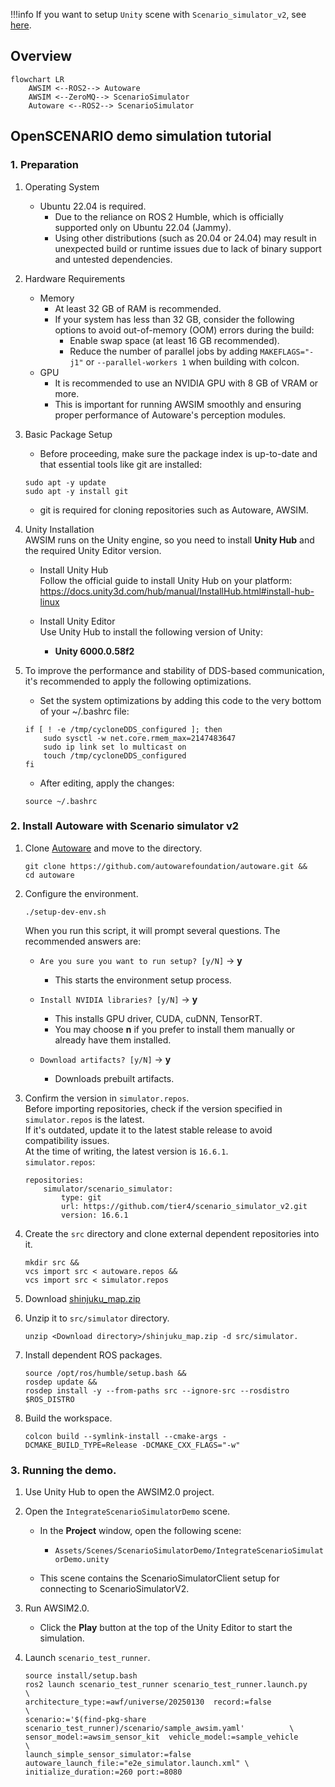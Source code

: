 !!!info
    If you want to setup `Unity` scene with `Scenario_simulator_v2`, see [here](../../../DeveloperGuide/Layer/Usecase/ScenarioSimulatorConnection/index.md).

## Overview

``` mermaid 
flowchart LR
    AWSIM <--ROS2--> Autoware
    AWSIM <--ZeroMQ--> ScenarioSimulator
    Autoware <--ROS2--> ScenarioSimulator
```


## OpenSCENARIO demo simulation tutorial

### 1. Preparation

1. Operating System  
    - Ubuntu 22.04 is required.  
        - Due to the reliance on ROS 2 Humble, which is officially supported only on Ubuntu 22.04 (Jammy).  
        - Using other distributions (such as 20.04 or 24.04) may result in unexpected build or runtime issues due to lack of binary support and untested dependencies.

1. Hardware Requirements  
    - Memory
        - At least 32 GB of RAM is recommended.
        - If your system has less than 32 GB, consider the following options to avoid out-of-memory (OOM) errors during the build:
            - Enable swap space (at least 16 GB recommended).
            - Reduce the number of parallel jobs by adding `MAKEFLAGS="-j1"` or `--parallel-workers 1` when building with colcon.
    - GPU
        - It is recommended to use an NVIDIA GPU with 8 GB of VRAM or more.  
        - This is important for running AWSIM smoothly and ensuring proper performance of Autoware's perception modules.

1. Basic Package Setup  
    - Before proceeding, make sure the package index is up-to-date and that essential tools like git are installed:  

    ```
    sudo apt -y update
    sudo apt -y install git 
    ```
    - git is required for cloning repositories such as Autoware, AWSIM.

1. Unity Installation  
    AWSIM runs on the Unity engine, so you need to install **Unity Hub** and the required Unity Editor version.
    - Install Unity Hub  
        Follow the official guide to install Unity Hub on your platform:  
        https://docs.unity3d.com/hub/manual/InstallHub.html#install-hub-linux

    - Install Unity Editor  
       Use Unity Hub to install the following version of Unity:
       - **Unity 6000.0.58f2**

1. To improve the performance and stability of DDS-based communication, it's recommended to apply the following optimizations.

    - Set the system optimizations by adding this code to the very bottom of your ~/.bashrc file:
    ```
    if [ ! -e /tmp/cycloneDDS_configured ]; then
        sudo sysctl -w net.core.rmem_max=2147483647
        sudo ip link set lo multicast on
        touch /tmp/cycloneDDS_configured
    fi
    ```
    - After editing, apply the changes:
    ```
    source ~/.bashrc
    ```

### 2. Install Autoware with Scenario simulator v2

1. Clone [Autoware](https://github.com/autowarefoundation/autoware) and move to the directory.
    ```
    git clone https://github.com/autowarefoundation/autoware.git &&
    cd autoware
    ```

1. Configure the environment.
    ```
    ./setup-dev-env.sh

    ```
    When you run this script, it will prompt several questions. The recommended answers are:
    
    - `Are you sure you want to run setup? [y/N]` → **y**
        - This starts the environment setup process.
    
    - `Install NVIDIA libraries? [y/N]` → **y**  
        - This installs GPU driver, CUDA, cuDNN, TensorRT.  
        - You may choose **n** if you prefer to install them manually or already have them installed.
    
    - `Download artifacts? [y/N]` → **y**
        - Downloads prebuilt artifacts.

1. Confirm the version in `simulator.repos`.  
Before importing repositories, check if the version specified in `simulator.repos` is the latest.  
If it's outdated, update it to the latest stable release to avoid compatibility issues.  
At the time of writing, the latest version is `16.6.1`.  
`simulator.repos`:
    ```
    repositories:
        simulator/scenario_simulator:
            type: git
            url: https://github.com/tier4/scenario_simulator_v2.git
            version: 16.6.1
    ```

1. Create the `src` directory and clone external dependent repositories into it.
    ```
    mkdir src &&
    vcs import src < autoware.repos &&
    vcs import src < simulator.repos
    ```

1. Download [shinjuku_map.zip](https://github.com/tier4/AWSIM/releases/download/v1.3.0/shinjuku_map.zip)

1. Unzip it to `src/simulator` directory.
    ```
    unzip <Download directory>/shinjuku_map.zip -d src/simulator.
    ```

1. Install dependent ROS packages.
    ```
    source /opt/ros/humble/setup.bash &&
    rosdep update &&
    rosdep install -y --from-paths src --ignore-src --rosdistro $ROS_DISTRO
    ```

1. Build the workspace.
    ```
    colcon build --symlink-install --cmake-args -DCMAKE_BUILD_TYPE=Release -DCMAKE_CXX_FLAGS="-w"
    ```

### 3. Running the demo.

1. Use Unity Hub to open the AWSIM2.0 project.

1. Open the `IntegrateScenarioSimulatorDemo` scene.

    - In the **Project** window, open the following scene:  
        - `Assets/Scenes/ScenarioSimulatorDemo/IntegrateScenarioSimulatorDemo.unity`

    - This scene contains the ScenarioSimulatorClient setup for connecting to ScenarioSimulatorV2.

1. Run AWSIM2.0.

    - Click the **Play** button at the top of the Unity Editor to start the simulation.  

1. Launch `scenario_test_runner`.

    ```
    source install/setup.bash
    ros2 launch scenario_test_runner scenario_test_runner.launch.py                        \
    architecture_type:=awf/universe/20250130  record:=false                                         \
    scenario:='$(find-pkg-share scenario_test_runner)/scenario/sample_awsim.yaml'          \
    sensor_model:=awsim_sensor_kit  vehicle_model:=sample_vehicle                          \
    launch_simple_sensor_simulator:=false autoware_launch_file:="e2e_simulator.launch.xml" \
    initialize_duration:=260 port:=8080
    ```